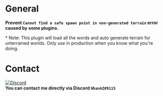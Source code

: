 # General
**Prevent `Cannot find a safe spawn point in non-generated terrain` error caused by some plugins.**

\* Note: This plugin will load all the words and auto generate terrain for unterrained worlds. Only use in production when you know what you're doing.

# Contact
[![Discord](https://img.shields.io/discord/986553214889517088?label=discord&color=7289DA&logo=discord)](https://discord.gg/j2X83ujT6c)\
**You can contact me directly via Discord `NhanAZ#9115`**